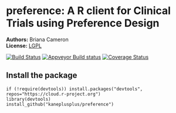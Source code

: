 preference: A R client for Clinical Trials using Preference Design
===

**Authors:** Briana Cameron<br/>
**License:** [LGPL](https://opensource.org/licenses/LGPL-2.1)

[![Build Status](https://travis-ci.org/kaneplusplus/preference.svg?branch=master)](https://travis-ci.org/kaneplusplus/preference)
[![Appveyor Build status](https://ci.appveyor.com/api/projects/status/ippgxxrkwi545nkq?svg=true)](https://ci.appveyor.com/project/kaneplusplus/preference)
[![Coverage Status](https://coveralls.io/repos/github/kaneplusplus/preference/badge.svg?branch=master)](https://coveralls.io/github/kaneplusplus/preference?branch=master)



## Install the package

```{r}
if (!require(devtools)) install.packages("devtools", repos="https://cloud.r-project.org")
library(devtools)
install_github("kaneplusplus/preference")
```



